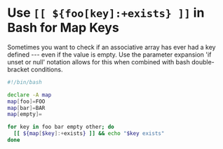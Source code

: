 # Use `[[ ${foo[key]:+exists} ]]` in Bash for Map Keys

Sometimes you want to check if an associative array has ever had a key
defined --- even if the value is empty. Use the parameter expansion 'if
unset or null' notation allows for this when combined with bash
double-bracket conditions.

```bash
#!/bin/bash

declare -A map
map[foo]=FOO
map[bar]=BAR
map[empty]=

for key in foo bar empty other; do
  [[ ${map[$key]:+exists} ]] && echo "$key exists"
done
```
